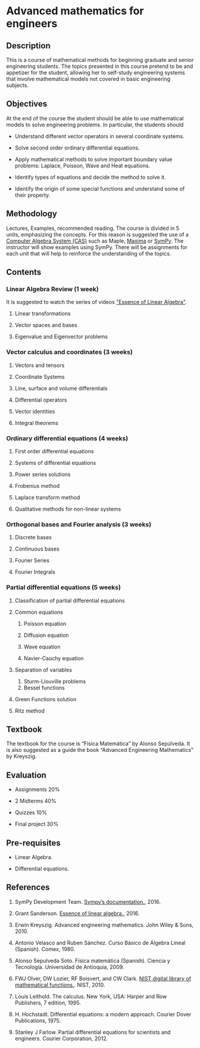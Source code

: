 # Advanced mathematics for engineers

## Description

This is a course of mathematical methods for beginning graduate and senior
engineering students. The topics presented in this course pretend to be
and appetizer for the student, allowing her to self-study engineering
systems that involve mathematical models not covered in basic engineering
subjects.


## Objectives

At the end of the course the student should be able to use mathematical
models to solve engineering problems. In particular, the students
should

-   Understand different vector operators in several coordinate
    systems.

-   Solve second order ordinary differential equations.

-   Apply mathematical methods to solve important boundary value problems:
    Laplace, Poisson, Wave and Heat equations.

-   Identify types of equations and decide the method to solve it.

-   Identify the origin of some special functions and understand some of
    their property.


## Methodology

Lectures, Examples, recommended reading. The course is divided in 5 units,
emphasizing the concepts. For this reason is suggested the use of a [Computer
Algebra System (CAS)](https://en.wikipedia.org/wiki/Computer_algebra_system)
such as Maple, [Maxima](http://maxima.sourceforge.net/) or
[SymPy](http://www.sympy.org/en/index.html). The instructor will show examples
using SymPy. There will be assignments for each unit that will help to
reinforce the understanding of the topics.

## Contents

### Linear Algebra Review (1 week)

It is suggested to watch the series of videos
["Essence of Linear Algebra"](http://www.3blue1brown.com/essence-of-linear-algebra/).

1.  Linear transformations

2.  Vector spaces and bases

3.  Eigenvalue and Eigenvector problems

### Vector calculus and coordinates (3 weeks)

1.  Vectors and tensors

2.  Coordinate Systems

3.  Line, surface and volume differentials

4.  Differential operators

5.  Vector identities

6.  Integral theorems

### Ordinary differential equations (4 weeks)

1.  First order differential equations

2.  Systems of differential equations

3.  Power series solutions

4.  Frobenius method

5.  Laplace transform method

6.  Qualitative methods for non-linear systems

### Orthogonal bases and Fourier analysis (3 weeks)

1.  Discrete bases

2.  Continuous bases

3.  Fourier Series

4.  Fourier Integrals

### Partial differential equations (5 weeks)

1.  Classification of partial differential equations

2.  Common equations

    1.  Poisson equation

    2.  Diffusion equation

    3.  Wave equation

    4.  Navier-Cauchy equation

3.  Separation of variables

    1.  Sturm-Liouville problems
    2.  Bessel functions

4.  Green Functions solution

5.  Ritz method

## Textbook

The textbook for the course is “Física Matemática” by Alonso Sepúlveda.
It is also suggested as a guide the book “Advanced Engineering Mathematics”
by Kreyszig.


## Evaluation

-   Assignments 20%

-   2 Midterms 40%

-   Quizzes 10%

-   Final project 30%

## Pre-requisites

-   Linear Algebra.

-   Differential equations.

## References

1.  SymPy Development Team. [Sympy’s documentation.](http://docs.sympy.org/latest/index.html), 2016.

2.  Grant Sanderson. [Essence of linear algebra.](http://www.3blue1brown.com/essence-of-linear-algebra/), 2016.

3.  Erwin Kreyszig. Advanced engineering mathematics. John Wiley & Sons, 2010.

4.  Antonio Velasco and Ruben Sánchez. Curso Básico de Álgebra Lineal (Spanish).
    Comex, 1980.

5.  Alonso Sepulveda Soto. Fı́sica matemática (Spanish). Ciencia y Tecnologı́a.
    Universidad de Antioquia, 2009.

6.  FWJ Olver, DW Lozier, RF Boisvert, and CW Clark. [NIST digital library of mathematical functions.](http://dlmf.nist.gov). NIST, 2010.

7.  Louis Leithold. The calculus. New York, USA: Harper and Row Publishers,
    7 edition, 1995.

8.  H. Hochstadt. Differential equations: a modern approach. Courier Dover
    Publications, 1975.

9.  Stanley J Farlow. Partial differential equations for scientists and
    engineers. Courier Corporation, 2012.
